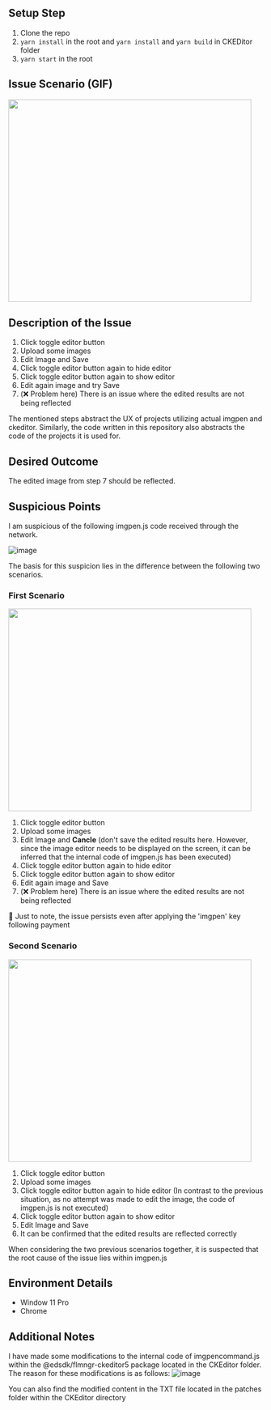 ## Setup Step
1. Clone the repo
2. `yarn install` in the root and `yarn install` and `yarn build` in CKEDitor folder
3. `yarn start` in the root 

## Issue Scenario (GIF)
<img src="https://github.com/Ndream-KimYoungHoo/imgpen-isssue/assets/107921227/35acb1cd-e2e1-4e69-97c1-1f2b9d774517" width= "480px" height= "400px" />

## Description of the Issue
1. Click toggle editor button
2. Upload some images
3. Edit Image and Save
4. Click toggle editor button again to hide editor
5. Click toggle editor button again to show editor
6. Edit again image and try Save
7. (❌ Problem here) There is an issue where the edited results are not being reflected

The mentioned steps abstract the UX of projects utilizing actual imgpen and ckeditor. Similarly, the code written in this repository also abstracts the code of the projects it is used for.

## Desired Outcome
The edited image from step 7 should be reflected.

## Suspicious Points

I am suspicious of the following imgpen.js code received through the network.

![image](https://github.com/Ndream-KimYoungHoo/imgpen-isssue/assets/107921227/1c23f50f-3f29-4be7-bbca-bfda28f73d69)

The basis for this suspicion lies in the difference between the following two scenarios.

### First Scenario
<img src="https://github.com/Ndream-KimYoungHoo/imgpen-isssue/assets/107921227/e5e40931-1e85-4fcc-994d-6ed9cc5d3fb2" width="480px" height="400px"/>

1. Click toggle editor button
2. Upload some images
3. Edit Image and **Cancle**
(don't save the edited results here. However, since the image editor needs to be displayed on the screen, it can be inferred that the internal code of imgpen.js has been executed)
4. Click toggle editor button again to hide editor
5. Click toggle editor button again to show editor
6. Edit again image and Save
7. (❌ Problem here) There is an issue where the edited results are not being reflected

🤔 Just to note, the issue persists even after applying the 'imgpen' key following payment

### Second Scenario
<img src="https://github.com/Ndream-KimYoungHoo/imgpen-isssue/assets/107921227/5e637dd5-840b-44ef-93a9-8772ff157068" width="480px" height="400px"/>

1. Click toggle editor button
2. Upload some images
3. Click toggle editor button again to hide editor
(In contrast to the previous situation, as no attempt was made to edit the image, the code of imgpen.js is not executed)
5. Click toggle editor button again to show editor
6. Edit Image and Save
7. It can be confirmed that the edited results are reflected correctly

When considering the two previous scenarios together, it is suspected that the root cause of the issue lies within imgpen.js

## Environment Details
- Window 11 Pro
- Chrome 

## Additional Notes
I have made some modifications to the internal code of imgpencommand.js within the @edsdk/flmngr-ckeditor5 package located in the CKEditor folder. 
The reason for these modifications is as follows:
![image](https://github.com/Ndream-KimYoungHoo/imgpen-isssue/assets/107921227/13df3fa8-1470-48ef-b87a-256fd6eb2e18)

You can also find the modified content in the TXT file located in the patches folder within the CKEditor directory
